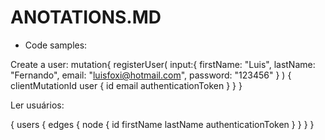 # ANOTATIONS.MD

* Code samples:

Create a user:
mutation{
  registerUser(
      input:{
        firstName: "Luis",
        lastName: "Fernando",
    	  email: "luisfoxi@hotmail.com",
    		password: "123456"
      }
  ) {
    clientMutationId
    user {
      id
      email
      authenticationToken
    }
  }
}

Ler usuários:

{ users {
  edges {
    node {
      id
      firstName
      lastName
      authenticationToken
    }
  }
}
}
